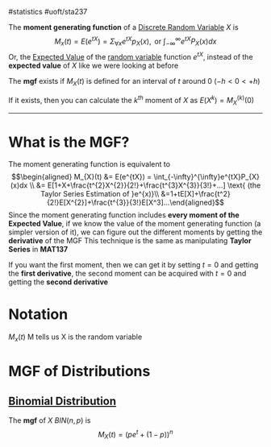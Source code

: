 #statistics #uoft/sta237 

The **moment generating function** of a [Discrete Random Variable](Discrete%20Random%20Variable.md) $X$ is $$M_x(t)=E(e^{tX})= \Sigma_{\forall x}e^{tX}p_{X}(x), \text{ or } \int_{-\infty}^{\infty}e^{tX}P_{X}(x)dx
$$Or, the [Expected Value](Expected%20Value.md) of the [random variable](Discrete%20Random%20Variable.md) function $e^{tX}$, instead of the **expected value** of $X$ like we were looking at before

The **mgf** exists if $M_{X}(t)$ is defined for an interval of $t$ around 0 ($-h<0<+h$)

If it exists, then you can calculate the $k^{th}$ moment of $X$ as $E(X^{k})=M_{X}^{(k)}(0)$

---
# What is the MGF?
The moment generating function is equivalent to
$$\begin{aligned} M_{X}(t) &= E(e^{tX}) = \int_{-\infty}^{\infty}e^{tX}P_{X}(x)dx \\ &= E[1+X+\frac{t^{2}X^{2}}{2!}+\frac{t^{3}X^{3}}{3!}+...] \text{ (the Taylor Series Estimation of }e^{x)}\\ &=1+tE[X]+\frac{t^2}{2!}E[X^{2}]+\frac{t^{3}}{3!}E[X^3]...\end{aligned}$$
Since the moment generating function includes **every moment of the Expected Value**, if we know the value of the moment generating function (a simpler version of it), we can figure out the different moments by getting the **derivative** of the MGF
This technique is the same as manipulating **Taylor Series** in **MAT137**

If you want the first moment, then we can get it by setting $t=0$ and getting the **first derivative**, the second moment can be acquired with $t=0$ and getting the **second derivative**
# Notation
$M_{x}(t)$
M tells us 
X is the random variable
# MGF of Distributions

## [Binomial Distribution](Binomial%20Distribution.md)
The **mgf** of $X~BIN(n,p)$ is $$M_{X}(t)=(pe^{t}+(1-p))^n$$